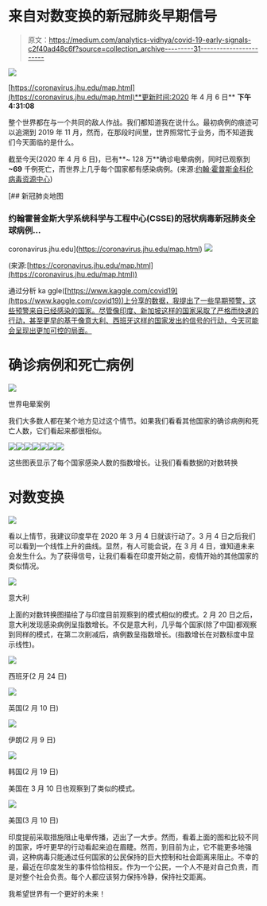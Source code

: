 # 来自对数变换的新冠肺炎早期信号

> 原文：<https://medium.com/analytics-vidhya/covid-19-early-signals-c2f40ad48c6f?source=collection_archive---------31----------------------->

![](img/33772f161553492299dd9df5ec820436.png)

[https://coronavirus.jhu.edu/map.html](https://coronavirus.jhu.edu/map.html)**更新时间:2020 年 4 月 6 日** **下午 4:31:08**

整个世界都在与一个共同的敌人作战。我们都知道我在说什么。最初病例的痕迹可以追溯到 2019 年 11 月，然而，在那段时间里，世界照常忙于业务，而不知道我们今天面临的是什么。

截至今天(2020 年 4 月 6 日)，已有**~ 128 万**确诊电晕病例，同时已观察到 **~69** 千例死亡，而世界上几乎每个国家都有感染病例。(来源:[约翰·霍普斯金科伦病毒资源中心](https://coronavirus.jhu.edu/map.html))

[](https://coronavirus.jhu.edu/map.html) [## 新冠肺炎地图

### 约翰霍普金斯大学系统科学与工程中心(CSSE)的冠状病毒新冠肺炎全球病例…

coronavirus.jhu.edu](https://coronavirus.jhu.edu/map.html) ![](img/0901ebff50d2ca58a838e5d47c04b2f4.png)

(来源:[https://coronavirus.jhu.edu/map.html](https://coronavirus.jhu.edu/map.html))

通过分析 ka ggle([https://www.kaggle.com/covid19](https://www.kaggle.com/covid19))上分享的数据，我提出了一些早期预警，这些预警来自已经感染的国家。尽管像印度、新加坡这样的国家采取了严格而快速的行动，甚至更早的基于像意大利、西班牙这样的国家发出的信号的行动，今天可能会呈现出更加可控的局面。

# **确诊病例和死亡病例**

![](img/f06b16c08962b7525d3e86e1b3993831.png)

世界电晕案例

我们大多数人都在某个地方见过这个情节。如果我们看看其他国家的确诊病例和死亡人数，它们看起来都很相似。

![](img/26f4756d7296fd7e37db60afbee4bb9a.png)![](img/90b33037eefb3de1215169cfde20a441.png)![](img/3d4af50d41f633bc617d7e3832fa8cab.png)![](img/4608990e4a9031711404574c829ed61d.png)![](img/6afe8fb108556fe57d9d3ec8aef0b983.png)![](img/b01d9dbc8168b492cf1784be449d342e.png)![](img/6c85ef3ec3c8ad23a31e11265d1f74e9.png)

这些图表显示了每个国家感染人数的指数增长。让我们看看数据的对数转换

# **对数变换**

![](img/2523f35310f32476dc68ce968a6942de.png)

看以上情节，我建议印度早在 2020 年 3 月 4 日就该行动了。3 月 4 日之后我们可以看到一个线性上升的曲线。显然，有人可能会说，在 3 月 4 日，谁知道未来会发生什么。为了获得信号，让我们看看在印度开始之前，疫情开始的其他国家的类似情况。

![](img/3c665701e3facde12502bc5d9b32f0ff.png)

意大利

上面的对数转换图描绘了与印度目前观察到的模式相似的模式。2 月 20 日之后，意大利发现感染病例呈指数增长。不仅是意大利，几乎每个国家(除了中国)都观察到同样的模式，在第二次削减后，病例数呈指数增长。(指数增长在对数标度中显示线性)。

![](img/86995be3a21841d888005ee11a5da906.png)

西班牙(2 月 24 日)

![](img/b1a101eb07ad3a7a2437428445792308.png)

英国(2 月 10 日)

![](img/713260e3de2762096b9c5294ec545ff8.png)

伊朗(2 月 9 日)

![](img/ff666041c1b945348593a072374d5ea6.png)

韩国(2 月 19 日)

美国在 3 月 10 日也观察到了类似的模式。

![](img/7ec9e400316f185c7663bff2a86b25ad.png)

美国(3 月 10 日)

印度提前采取措施阻止电晕传播，迈出了一大步。然而，看着上面的图和比较不同的国家，呼吁更早的行动看起来迫在眉睫。然而，到目前为止，它不能更多地强调，这种病毒只能通过任何国家的公民保持的巨大控制和社会距离来阻止。不幸的是，最近在印度发生的事件恰恰相反。作为一个公民，一个人不是对自己负责，而是对整个社会负责。每个人都应该努力保持冷静，保持社交距离。

我希望世界有一个更好的未来！